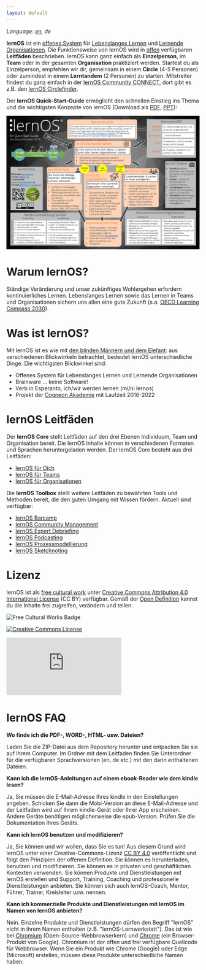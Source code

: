 ```yaml
---
layout: default
---
```

*Language: [en](/lernos/en), de*

**lernOS** ist ein [offenes System](https://de.wikipedia.org/wiki/Offenes_System) für [Lebenslanges Lernen](https://de.wikipedia.org/wiki/Lebenslanges_Lernen) und [Lernende Organisationen](https://de.wikipedia.org/wiki/Lernende_Organisation). Die Funktionsweise von lernOS wird in [offen](https://opendefinition.org/od/2.1/de/) verfügbaren **Leitfäden** beschrieben. lernOS kann ganz einfach als **Einzelperson**, im **Team** oder in der gesamten **Organisation** praktiziert werden. Startest du als Einzelperson, empfehlen wir dir, gemeinsam in einem **Circle** (4-5 Personen) oder zumindest in einem **Lerntandem** (2 Personen) zu starten. Mitstreiter findest du ganz einfach in der [lernOS Community CONNECT](https://community.cogneon.de), dort gibt es z.B. den [lernOS Circlefinder](https://community.cogneon.de/c/lernos/lernos-circlefinder/).

Der **lernOS Quick-Start-Guide** ermöglicht den schnellen Einstieg ins Thema und die wichtigsten Konzepte von lernOS (Download als [PDF](./downloads/lernOS-Quick-Start-Guide-de-v03.pdf), [PPT](./downloads/lernOS-Quick-Start-Guide-de-v03.pptx)):

![lernOS Quick-Start-Guide (Version 0.3)](./images/lernOS-Quick-Start-Guide-v03.png)

# Warum lernOS?
Ständige Veränderung und unser zukünftiges Wohlergehen erfordern kontinuierliches Lernen. Lebenslanges Lernen sowie das Lernen in Teams und Organisationen sichern uns allen eine gute Zukunft (s.a. [OECD Learning Compass 2030](https://www.oecd.org/education/2030-project/teaching-and-learning/learning/)).

# Was ist lernOS?

Mit lernOS ist es wie mit [den blinden Männern und dem Elefant](https://de.wikipedia.org/wiki/Die_blinden_M%C3%A4nner_und_der_Elefant): aus verschiedenen Blickwinkeln betrachtet, bedeutet lernOS unterschiedliche Dinge. Die wichtigsten Blickwinkel sind:

* Offenes System für Lebenslanges Lernen und Lernende Organisationen
* Brainware ... keine Software!
* Verb in Esperanto, ich/wir werden lernen (mi/ni lernos)
* Projekt der [Cogneon Akademie](https://lernos.org) mit Laufzeit 2016-2022

# lernOS Leitfäden
Der **lernOS Core** stellt Leitfäden auf den drei Ebenen Individuum, Team und Organisation bereit. Die lernOS Inhalte können in verschiedenen Formaten und Sprachen heruntergeladen werden. Der lernOS Core besteht aus drei Leitfäden:

* [lernOS für Dich](https://github.com/cogneon/lernos-for-you)
* [lernOS für Teams](https://github.com/cogneon/lernos-for-teams)
* [lernOS für Organisationen](https://github.com/cogneon/lernos-for-organizations)

Die **lernOS Toolbox** stellt weitere Leitfäden zu bewährten Tools und Methoden bereit, die den guten Umgang mit Wissen fördern. Aktuell sind verfügbar:

* [lernOS Barcamp](https://github.com/cogneon/lernos-barcamp)
* [lernOS Community Management](https://github.com/cogneon/lernos-cmgmt)
* [lernOS Expert Debriefing](https://github.com/cogneon/lernos-expert-debriefing)
* [lernOS Podcasting](https://github.com/cogneon/lernos-podcasting)
* [lernOS Prozessmodellierung](https://github.com/cogneon/lernos-cmgmt)
* [lernOS Sketchnoting](https://github.com/cogneon/lernos-sketchnoting)

# Lizenz
lernOS ist als [free cultural work](https://creativecommons.org/share-your-work/public-domain/freeworks/) unter [Creative Commons Attribution 4.0 International License](https://creativecommons.org/licenses/by/4.0/) (CC BY) verfügbar. Gemäß der [Open Definition](https://opendefinition.org/od/2.1/de/) kannst du die Inhalte frei zugreifen, verändern und teilen.

![Free Cultural Works Badge](https://upload.wikimedia.org/wikipedia/commons/thumb/b/b7/Approved-for-free-cultural-works.svg/240px-Approved-for-free-cultural-works.svg.png)

<a rel="license" href="http://creativecommons.org/licenses/by/4.0/" target="_blank"><img alt="Creative Commons License" style="border-width:0" src="https://i.creativecommons.org/l/by/4.0/88x31.png" /></a>

![](https://analytics.cogneon.de/piwik.php?idsite=3&amp;rec=1)

# lernOS FAQ
**Wo finde ich die PDF-, WORD-, HTML- usw. Dateien?**

Laden Sie die ZIP-Datei aus dem Repository herunter und entpacken Sie sie auf Ihrem Computer. Im Ordner mit dem Leitfaden finden Sie Unterordner für die verfügbaren Sprachversionen (en, de etc.) mit den darin enthaltenen Dateien.

**Kann ich die lernOS-Anleitungen auf einem ebook-Reader wie dem kindle lesen?**

Ja, Sie müssen die E-Mail-Adresse Ihres kindle in den Einstellungen angeben. Schicken Sie dann die Mobi-Version an diese E-Mail-Adresse und der Leitfaden wird auf Ihrem kindle-Gerät oder Ihrer App erscheinen. Andere Geräte benötigen möglicherweise die epub-Version. Prüfen Sie die Dokumentation Ihres Geräts.

**Kann ich lernOS benutzen und modifizieren?**

Ja, Sie können und wir wollen, dass Sie es tun! Aus diesem Grund wird lernOS unter einer Creative-Commons-Lizenz [CC BY 4.0](https://creativecommons.org/licenses/by/4.0/) veröffentlicht und folgt den Prinzipien der offenen Definition. Sie können es herunterladen, benutzen und modifizieren. Sie können es in privaten und geschäftlichen Kontexten verwenden. Sie können Produkte und Dienstleistungen mit lernOS erstellen und Support, Training, Coaching und professionelle Dienstleistungen anbieten. Sie können sich auch lernOS-Coach, Mentor, Führer, Trainer, Kreisleiter usw. nennen.

**Kann ich kommerzielle Produkte und Dienstleistungen mit lernOS im Namen von lernOS anbieten?**

Nein. Einzelne Produkte und Dienstleistungen dürfen den Begriff "lernOS" nicht in ihrem Namen enthalten (z.B. "lernOS-Lernwerkstatt"). Das ist wie bei [Chromium](https://www.chromium.org/Home) (Open-Source-Webbrowserkern) und [Chrome](https://www.google.com/intl/en_en/chrome/) (ein Browser-Produkt von Google). Chromium ist der offen und frei verfügbare Quellcode für Webbrowser. Wenn Sie ein Produkt wie Chrome (Google) oder Edge (Microsoft) erstellen, müssen diese Produkte unterschiedliche Namen haben.

